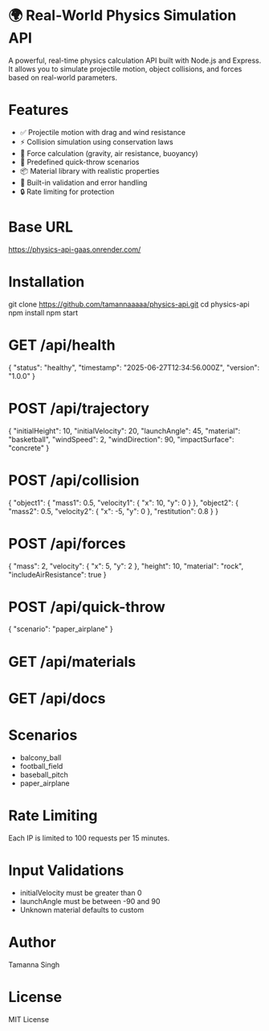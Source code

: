 # 🌍 Real-World Physics Simulation API

A powerful, real-time physics calculation API built with Node.js and Express. It allows you to simulate projectile motion, object collisions, and forces based on real-world parameters.

# Features
- ✅ Projectile motion with drag and wind resistance  
- ⚡ Collision simulation using conservation laws  
- 🧲 Force calculation (gravity, air resistance, buoyancy)  
- 🎯 Predefined quick-throw scenarios  
- 📦 Material library with realistic properties  
- 🧪 Built-in validation and error handling  
- 🔒 Rate limiting for protection  

# Base URL
https://physics-api-gaas.onrender.com/

# Installation
git clone https://github.com/tamannaaaaa/physics-api.git
cd physics-api
npm install
npm start

# GET /api/health
{
  "status": "healthy",
  "timestamp": "2025-06-27T12:34:56.000Z",
  "version": "1.0.0"
}

# POST /api/trajectory
{
  "initialHeight": 10,
  "initialVelocity": 20,
  "launchAngle": 45,
  "material": "basketball",
  "windSpeed": 2,
  "windDirection": 90,
  "impactSurface": "concrete"
}

# POST /api/collision
{
  "object1": {
    "mass1": 0.5,
    "velocity1": { "x": 10, "y": 0 }
  },
  "object2": {
    "mass2": 0.5,
    "velocity2": { "x": -5, "y": 0 },
    "restitution": 0.8
  }
}

# POST /api/forces
{
  "mass": 2,
  "velocity": { "x": 5, "y": 2 },
  "height": 10,
  "material": "rock",
  "includeAirResistance": true
}

# POST /api/quick-throw
{
  "scenario": "paper_airplane"
}

# GET /api/materials

# GET /api/docs

# Scenarios
- balcony_ball
- football_field
- baseball_pitch
- paper_airplane

# Rate Limiting
Each IP is limited to 100 requests per 15 minutes.

# Input Validations
- initialVelocity must be greater than 0  
- launchAngle must be between -90 and 90  
- Unknown material defaults to custom

# Author
Tamanna Singh  

# License
MIT License
